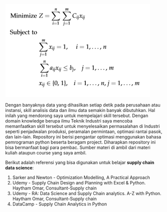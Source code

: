 
<img class="image" src="https://raw.githubusercontent.com/rianromad/Image-Storage/main/gap%20obj%20ctr.PNG?token=AOWKXL7UQLTD5ZUMSMD36YTBBDKJI" />


<p> Dengan banyaknya data yang dihasilkan setiap detik pada perusahaan atau instansi, skill analisis data dan ilmu data semakin banyak dibutuhkan. Hal inilah yang mendorong saya untuk mempelajari skill tersebut. Dengan domain knowledge berupa ilmu Teknik Industri saya mencoba memanfaatkan skill tersebut untuk menyelesaikan permasalahan di Industri seperti penjadwalan produksi, peramalan permintaan, optimasi rantai pasok, dan lain-lain. Repository ini berisi pengantar optimasi menggunakan bahasa pemrograman python beserta beragam project. Diharapkan repository ini bisa bermanfaat bagi para pembac. Sumber materi di ambil dari materi kuliah ataupun course yang saya ambil. </p>

Berikut adalah referensi yang bisa digunakan untuk belajar **supply chain data science**:
1. Sarker and Newton - Optimization Modelling, A Practical Approach
2. Udemy - Supply Chain Design and Planning with Excel & Python. Haytham Omar, Consultant-Supply chain
3. Udemy - RA: Data Science and Supply Chain analytics. A-Z with Python. Haytham Omar, Consultant-Supply chain
4. DataCamp - Supply Chain Analytics in Python




